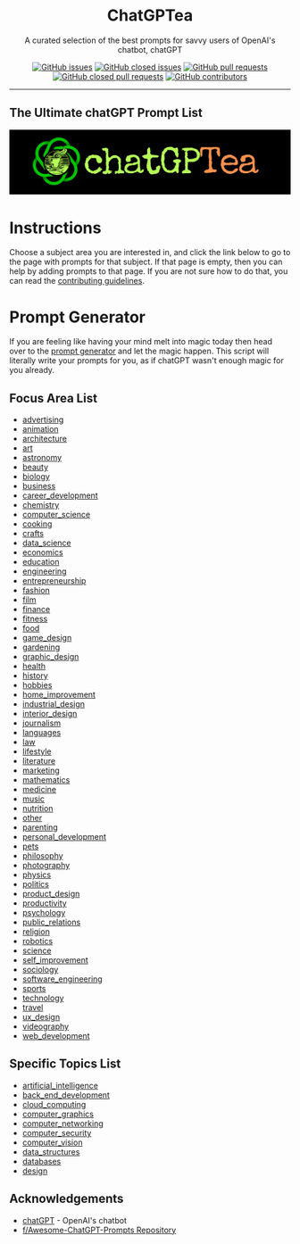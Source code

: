 <div align = 'center'>
<h1>
ChatGPTea
</h1>
A curated selection of the best prompts for savvy users of OpenAI's chatbot, chatGPT

[![GitHub issues](https://img.shields.io/github/issues/grahamwaters/chatGPTea-Ultimate-Prompt-List)](https://github.com/grahamwaters/chatGPTea-Ultimate-Prompt-List/issues)
[![GitHub closed issues](https://img.shields.io/github/issues-closed/grahamwaters/chatGPTea-Ultimate-Prompt-List)](https://github.com/grahamwaters/chatGPTea-Ultimate-Prompt-List/issues?q=is%3Aissue+is%3Aclosed)
[![GitHub pull requests](https://img.shields.io/github/issues-pr/grahamwaters/chatGPTea-Ultimate-Prompt-List)](https://github.com/grahamwaters/chatGPTea-Ultimate-Prompt-List/pulls)
[![GitHub closed pull requests](https://img.shields.io/github/issues-pr-closed/grahamwaters/chatGPTea-Ultimate-Prompt-List)](https://github.com/grahamwaters/chatGPTea-Ultimate-Prompt-List/pulls?q=is%3Apr+is%3Aclosed)
[![GitHub contributors](https://img.shields.io/github/contributors/grahamwaters/chatGPTea-Ultimate-Prompt-List)](https://github.com/grahamwaters/chatGPTea-Ultimate-Prompt-List/graphs/contributors)


</div>

---

## The Ultimate chatGPT Prompt List

![main banner](./images/main.png)




# Instructions

Choose a subject area you are interested in, and click the link below to go to the page with prompts for that subject. If that page is empty, then you can help by adding prompts to that page. If you are not sure how to do that, you can read the [contributing guidelines](./CONTRIBUTING.md).

# Prompt Generator
If you are feeling like having your mind melt into magic today then head over to the [prompt generator](./prompt_generator.py) and let the magic happen. This script will literally write your prompts for you, as if chatGPT wasn't enough magic for you already.

## Focus Area List
- [advertising](./industries/advertising.md)
- [animation](./industries/animation.md)
- [architecture](./industries/architecture.md)
- [art](./industries/art.md)
- [astronomy](./industries/astronomy.md)
- [beauty](./industries/beauty.md)
- [biology](./industries/biology.md)
- [business](./industries/business.md)
- [career_development](./industries/career_development.md)
- [chemistry](./industries/chemistry.md)
- [computer_science](./industries/computer_science.md)
- [cooking](./industries/cooking.md)
- [crafts](./industries/crafts.md)
- [data_science](./industries/data_science.md)
- [economics](./industries/economics.md)
- [education](./industries/education.md)
- [engineering](./industries/engineering.md)
- [entrepreneurship](./industries/entrepreneurship.md)
- [fashion](./industries/fashion.md)
- [film](./industries/film.md)
- [finance](./industries/finance.md)
- [fitness](./industries/fitness.md)
- [food](./industries/food.md)
- [game_design](./industries/game_design.md)
- [gardening](./industries/gardening.md)
- [graphic_design](./industries/graphic_design.md)
- [health](./industries/health.md)
- [history](./industries/history.md)
- [hobbies](./industries/hobbies.md)
- [home_improvement](./industries/home_improvement.md)
- [industrial_design](./industries/industrial_design.md)
- [interior_design](./industries/interior_design.md)
- [journalism](./industries/journalism.md)
- [languages](./industries/languages.md)
- [law](./industries/law.md)
- [lifestyle](./industries/lifestyle.md)
- [literature](./industries/literature.md)
- [marketing](./industries/marketing.md)
- [mathematics](./industries/mathematics.md)
- [medicine](./industries/medicine.md)
- [music](./industries/music.md)
- [nutrition](./industries/nutrition.md)
- [other](./industries/other.md)
- [parenting](./industries/parenting.md)
- [personal_development](./industries/personal_development.md)
- [pets](./industries/pets.md)
- [philosophy](./industries/philosophy.md)
- [photography](./industries/photography.md)
- [physics](./industries/physics.md)
- [politics](./industries/politics.md)
- [product_design](./industries/product_design.md)
- [productivity](./industries/productivity.md)
- [psychology](./industries/psychology.md)
- [public_relations](./industries/public_relations.md)
- [religion](./industries/religion.md)
- [robotics](./industries/robotics.md)
- [science](./industries/science.md)
- [self_improvement](./industries/self_improvement.md)
- [sociology](./industries/sociology.md)
- [software_engineering](./industries/software_engineering.md)
- [sports](./industries/sports.md)
- [technology](./industries/technology.md)
- [travel](./industries/travel.md)
- [ux_design](./industries/ux_design.md)
- [videography](./industries/videography.md)
- [web_development](./industries/web_development.md)

## Specific Topics List
- [artificial_intelligence](./specific_topics/artificial_intelligence.md)
- [back_end_development](./specific_topics/back_end_development.md)
- [cloud_computing](./specific_topics/cloud_computing.md)
- [computer_graphics](./specific_topics/computer_graphics.md)
- [computer_networking](./specific_topics/computer_networking.md)
- [computer_security](./specific_topics/computer_security.md)
- [computer_vision](./specific_topics/computer_vision.md)
- [data_structures](./specific_topics/data_structures.md)
- [databases](./specific_topics/databases.md)
- [design](./specific_topics/design.md)




## Acknowledgements
- [chatGPT](openai.com) - OpenAI's chatbot
- [f/Awesome-ChatGPT-Prompts Repository](https://github.com/f/awesome-chatgpt-prompts)
